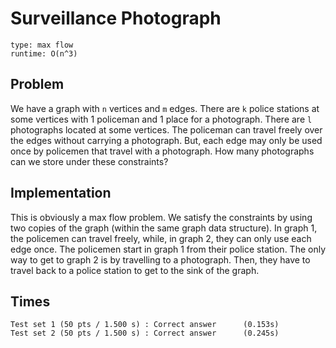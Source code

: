 # Surveillance Photograph

```
type: max flow
runtime: O(n^3)
```

## Problem

We have a graph with `n` vertices and `m` edges. There are `k` police stations at
some vertices with 1 policeman and 1 place for a photograph. There are `l`
photographs located at some vertices. The policeman can travel freely over the
edges without carrying a photograph. But, each edge may only be used once by
policemen that travel with a photograph. How many photographs can we store under
these constraints?

## Implementation

This is obviously a max flow problem. We satisfy the constraints by using two
copies of the graph (within the same graph data structure). In graph 1, the
policemen can travel freely, while, in graph 2, they can only use each edge
once. The policemen start in graph 1 from their police station. The only way to
get to graph 2 is by travelling to a photograph. Then, they have to travel back
to a police station to get to the sink of the graph.

## Times

```
Test set 1 (50 pts / 1.500 s) : Correct answer      (0.153s)
Test set 2 (50 pts / 1.500 s) : Correct answer      (0.245s)
```
